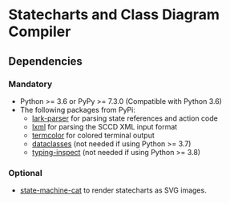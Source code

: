 # Statecharts and Class Diagram Compiler

## Dependencies

### Mandatory

* Python >= 3.6 or PyPy >= 7.3.0 (Compatible with Python 3.6)
* The following packages from PyPi:
  * [lark-parser](https://github.com/lark-parser/lark) for parsing state references and action code
  * [lxml](https://lxml.de/) for parsing the SCCD XML input format
  * [termcolor](https://pypi.org/project/termcolor/) for colored terminal output
  * [dataclasses](https://pypi.org/project/dataclasses/) (not needed if using Python >= 3.7)
  * [typing-inspect](https://github.com/ilevkivskyi/typing_inspect) (not needed if using Python >= 3.8)

### Optional

* [state-machine-cat](https://github.com/sverweij/state-machine-cat) to render statecharts as SVG images.